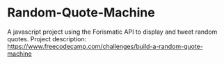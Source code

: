 # Random-Quote-Machine
A javascript project using the Forismatic API to display and tweet random quotes.
Project description: https://www.freecodecamp.com/challenges/build-a-random-quote-machine
